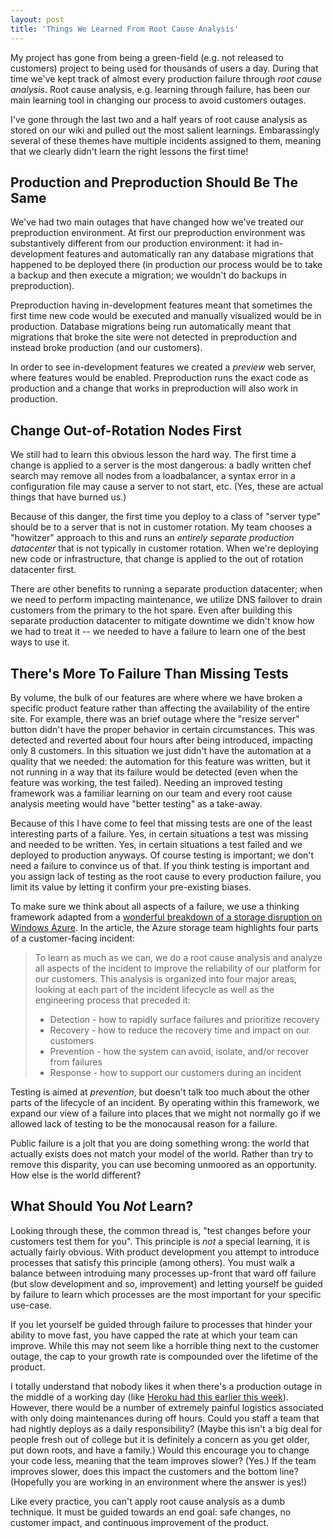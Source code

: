 ```yaml
---
layout: post
title: 'Things We Learned From Root Cause Analysis'
---
```


My project has gone from being a green-field (e.g. not released to customers) project to being used for thousands of users a day.  During that time we've kept track of almost every production failure through _root cause analysis_.  Root cause analysis, e.g. learning through failure, has been our main learning tool in changing our process to avoid customers outages.

I've gone through the last two and a half years of root cause analysis as stored on our wiki and pulled out the most salient learnings.  Embarassingly several of these themes have multiple incidents assigned to them, meaning that we clearly didn't learn the right lessons the first time!

## Production and Preproduction Should Be The Same

We've had two main outages that have changed how we've treated our preproduction environment.  At first our preproduction environment was substantively different from our production environment: it had in-development features and automatically ran any database migrations that happened to be deployed there (in production our process would be to take a backup and then execute a migration; we wouldn't do backups in preproduction).

Preproduction having in-development features meant that sometimes the first time new code would be executed and manually visualized would be in production.  Database migrations being run automatically meant that migrations that broke the site were not detected in preproduction and instead broke production (and our customers).

In order to see in-development features we created a _preview_ web server, where features would be enabled.  Preproduction runs the exact code as production and a change that works in preproduction will also work in production.

## Change Out-of-Rotation Nodes First

We still had to learn this obvious lesson the hard way.  The first time a change is applied to a server is the most dangerous: a badly written chef search may remove all nodes from a loadbalancer, a syntax error in a configuration file may cause a server to not start, etc.  (Yes, these are actual things that have burned us.)

Because of this danger, the first time you deploy to a class of "server type" should be to a server that is not in customer rotation.  My team chooses a "howitzer" approach to this and runs an _entirely separate production datacenter_ that is not typically in customer rotation.  When we're deploying new code or infrastructure, that change is applied to the out of rotation datacenter first.

There are other benefits to running a separate production datacenter; when we need to perform impacting maintenance, we utilize DNS failover to drain customers from the primary to the hot spare.  Even after building this separate production datacenter to mitigate downtime we didn't know how we had to treat it -- we needed to have a failure to learn one of the best ways to use it.

## There's More To Failure Than Missing Tests

By volume, the bulk of our features are where where we have broken a specific product feature rather than affecting the availability of the entire site.  For example, there was an brief outage where the "resize server" button didn't have the proper behavior in certain circumstances.  This was detected and reverted about four hours after being introduced, impacting only 8 customers.  In this situation we just didn't have the automation at a quality that we needed: the automation for this feature was written, but it not running in a way that its failure would be detected (even when the feature was working, the test failed).  Needing an improved testing framework was a familiar learning on our team and every root cause analysis meeting would have "better testing" as a take-away.

Because of this I have come to feel that missing tests are one of the least interesting parts of a failure.  Yes, in certain situations a test was missing and needed to be written.  Yes, in certain situations a test failed and we deployed to production anyways.  Of course testing is important; we don't need a failure to convince us of that.  If you think testing is important and you assign lack of testing as the root cause to every production failure, you limit its value by letting it confirm your pre-existing biases.

To make sure we think about all aspects of a failure, we use a thinking framework adapted from a [wonderful breakdown of a storage disruption on Windows Azure](http://azure.microsoft.com/blog/2013/03/01/details-of-the-february-22nd-2013-windows-azure-storage-disruption/).  In the article, the Azure storage team highlights four parts of a customer-facing incident:

> To learn as much as we can, we do a root cause analysis and analyze all aspects of the incident to improve the reliability of our platform for our customers.  This analysis is organized into four major areas, looking at each part of the incident lifecycle as well as the engineering process that preceded it:
>
> * Detection - how to rapidly surface failures and prioritize recovery
> * Recovery - how to reduce the recovery time and impact on our customers
> * Prevention - how the system can avoid, isolate, and/or recover from failures
> * Response - how to support our customers during an incident

Testing is aimed at *prevention*, but doesn't talk too much about the other parts of the lifecycle of an incident.  By operating within this framework, we expand our view of a failure into places that we might not normally go if we allowed lack of testing to be the monocausal reason for a failure.

Public failure is a jolt that you are doing something wrong: the world that actually exists does not match your model of the world.  Rather than try to remove this disparity, you can use becoming unmoored as an opportunity.  How else is the world different?

## What Should You *Not* Learn?

Looking through these, the common thread is, "test changes before your customers test them for you".  This principle is *not* a special learning, it is actually fairly obvious.  With product development you attempt to introduce processes that satisfy this principle (among others).  You must walk a balance between introduing many processes up-front that ward off failure (but slow development and so, improvement) and letting yourself be guided by failure to learn which processes are the most important for your specific use-case.

If you let yourself be guided through failure to processes that hinder your ability to move fast, you have capped the rate at which your team can improve.  While this may not seem like a horrible thing next to the customer outage, the cap to your growth rate is compounded over the lifetime of the product.

I totally understand that nobody likes it when there's a production outage in the middle of a working day (like [Heroku had this earlier this week](https://status.heroku.com/incidents/642)).  However, there would be a number of extremely painful logistics associated with only doing maintenances during off hours.  Could you staff a team that had nightly deploys as a daily responsibility?  (Maybe this isn't a big deal for people fresh out of college but it is definitely a concern as you get older, put down roots, and have a family.)  Would this encourage you to change your code less, meaning that the team improves slower?  (Yes.)  If the team improves slower, does this impact the customers and the bottom line?  (Hopefully you are working in an environment where the answer is yes!)

Like every practice, you can't apply root cause analysis as a dumb technique.  It must be guided towards an end goal: safe changes, no customer impact, and continuous improvement of the product.
